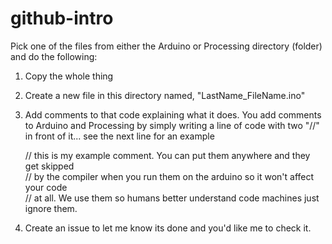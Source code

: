 # github-intro

Pick one of the files from either the Arduino or Processing directory (folder) and do the following:


1.  Copy the whole thing
2.  Create a new file in this directory named, "LastName_FileName.ino"
3.  Add comments to that code explaining what it does.  You add comments to Arduino and Processing by simply 
    writing a line of code with two "//" in front of it... see the next line for an example
    
    // this is my example comment.  You can put them anywhere and they get skipped <br />
    // by the compiler when you run them on the arduino so it won't affect your code <br />
    // at all.  We use them so humans better understand code machines just ignore them. <br />

4.  Create an issue to let me know its done and you'd like me to check it.
